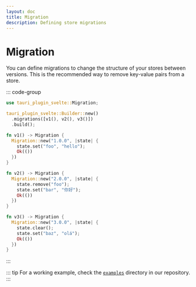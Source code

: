 ```yaml
---
layout: doc
title: Migration
description: Defining store migrations
---
```


# Migration

You can define migrations to change the structure of your stores between versions. This is the recommended way to remove key-value pairs from a store.

::: code-group

```rust [src-tauri/src/lib.rs]
use tauri_plugin_svelte::Migration;

tauri_plugin_svelte::Builder::new()
  .migrations([v1(), v2(), v3()])
  .build();

fn v1() -> Migration {
  Migration::new("1.0.0", |state| {
    state.set("foo", "hello");
    Ok(())
  })
}

fn v2() -> Migration {
  Migration::new("2.0.0", |state| {
    state.remove("foo");
    state.set("bar", "你好");
    Ok(())
  })
}

fn v3() -> Migration {
  Migration::new("3.0.0", |state| {
    state.clear();
    state.set("baz", "olá");
    Ok(())
  })
}
```

:::

::: tip
For a working example, check the [`examples`](https://github.com/ferreira-tb/tauri-store/tree/main/examples/migration) directory in our repository.
:::
